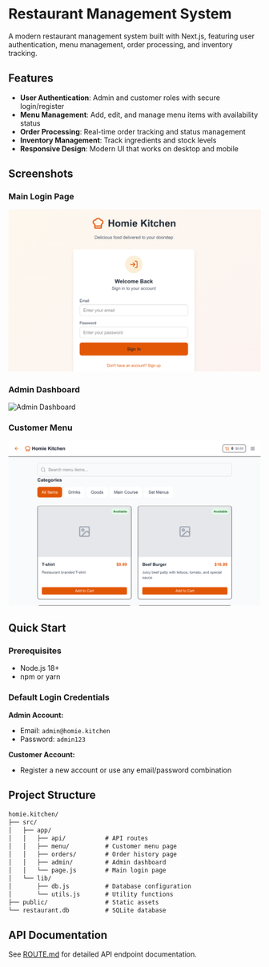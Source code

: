 # Restaurant Management System

A modern restaurant management system built with Next.js, featuring user authentication, menu management, order processing, and inventory tracking.

## Features

- **User Authentication**: Admin and customer roles with secure login/register
- **Menu Management**: Add, edit, and manage menu items with availability status
- **Order Processing**: Real-time order tracking and status management
- **Inventory Management**: Track ingredients and stock levels
- **Responsive Design**: Modern UI that works on desktop and mobile

## Screenshots

### Main Login Page
![Main Login Page](screenshots/main-page.png)

### Admin Dashboard
![Admin Dashboard](screenshots/staff-dashboard.png)

### Customer Menu
![Customer Menu](screenshots/customer-menu.png)

## Quick Start

### Prerequisites

- Node.js 18+ 
- npm or yarn


### Default Login Credentials

**Admin Account:**
- Email: `admin@homie.kitchen`
- Password: `admin123`

**Customer Account:**
- Register a new account or use any email/password combination

## Project Structure

```
homie.kitchen/
├── src/
│   ├── app/
│   │   ├── api/           # API routes
│   │   ├── menu/          # Customer menu page
│   │   ├── orders/        # Order history page
│   │   ├── admin/         # Admin dashboard
│   │   └── page.js        # Main login page
│   └── lib/
│       ├── db.js          # Database configuration
│       └── utils.js       # Utility functions
├── public/                # Static assets
└── restaurant.db          # SQLite database
```

## API Documentation

See [ROUTE.md](./ROUTE.md) for detailed API endpoint documentation.

